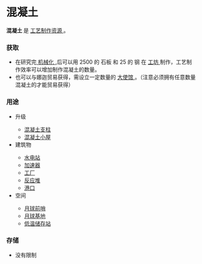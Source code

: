 # 混凝土
<p>
	<strong>
		混凝土
	</strong>
	是
	<a href="?file=003-资源大全/005-资源介绍#工艺制作资源">
		工艺制作资源
	</a>
	。
</p>

### 获取
<ul>
	<li>
		在研究完<a href="?file=001-猫咪百科/03-科学/01-科学#机械化">
        机械化
        </a>,后可以用 2500 的 石板 和 25 的 钢 在
		<a href="?file=001-猫咪百科/04-工坊/02-工艺">
			工坊
		</a>制作，工艺制作效率可以增加制作混凝土的数量。
	</li>
	<li>
		也可以与娜迦贸易获得，需设立一定数量的
		<a href="?file=001-猫咪百科/05-贸易#大使馆">
			大使馆
		</a>。（注意必须拥有任意数量混凝土的才能贸易获得）
	</li>
</ul>

### 用途
<ul>
	<li>
		升级
	</li>
	<ul>
		<li>
			<a href="?file=001-猫咪百科/04-工坊/01-升级#混凝土支柱">
				混凝土支柱
			</a>
		</li>
		<li>
			<a href="?file=001-猫咪百科/04-工坊/01-升级#混凝土小屋">
				混凝土小屋	
			</a>
		</li>
	</ul>
	<li>
		建筑物
	</li>
	<ul>
		<li>
			<a href="?file=001-猫咪百科/01-建筑物/01-食物生产#水电站">
				水电站
			</a>
		</li>
		<li>
			<a href="?file=001-猫咪百科/01-建筑物/05-资源建筑#加速器">
				加速器
			</a>
		</li>
		<li>
			<a href="?file=001-猫咪百科/01-建筑物/06-工业建筑#工厂">
				工厂
			</a>
		</li>
		<li>
			<a href="?file=001-猫咪百科/01-建筑物/06-工业建筑#反应堆">
				反应堆
			</a>
		</li>
		<li>
			<a href="?file=001-猫咪百科/01-建筑物/04-存储建筑#港口">
				港口
			</a>
		</li>
	</ul>
	<li>
		空间
	</li>
	<ul>
		<li>
			<a href="?file=001-猫咪百科/07-空间/04-月球#月球前哨">
				月球前哨
			</a>
		</li>
		<li>
			<a href="?file=001-猫咪百科/07-空间/04-月球#月球基地">
				月球基地
			</a>
		</li>
		<li>
			<a href="?file=001-猫咪百科/07-空间/08-终焉#低温储存站">
				低温储存站
			</a>
		</li>
	</ul>
</ul>


### 存储
<ul>
	<li>
		没有限制
	</li>
</ul>
